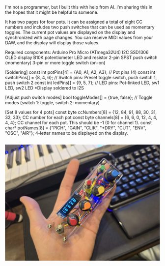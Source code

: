 I'm not a programmer, but I built this with help from AI. I'm sharing this in the hopes that it might be helpful to someone.

It has two pages for four pots. It can be assigned a total of eight CC numbers and includes two push switches that can be used as momentary toggles.
The current pot values ​​are displayed on the display and synchronized with page changes.
You can receive MIDI values ​​from your DAW, and the display will display those values.

Required components:
Arduino Pro Micro (ATmega32U4)
I2C SSD1306 OLED display
B10K potentiometer
LED and resistor
2-pin SPST push switch (momentary)
3-pin or more toggle switch (on-on)

[Soldering]
const int potPins[4] = {A0, A1, A2, A3}; // Pot pins (4)
const int switchPins[] = {8, 4, 6}; // Switch pins: Preset toggle switch, push switch 1, push switch 2
const int ledPins[] = {9, 5, 7}; // LED pins: Pot-linked LED, sw1 LED, sw2 LED
*Display soldered to I2S

[Adjust push switch modes]
bool toggleModes[] = {true, false}; // Toggle modes (switch 1: toggle, switch 2: momentary)

[Set 8 values ​​for 4 pots]
const byte ccNumbers[8] = {12, 84, 91, 88, 30, 31, 32, 33}; CC number for each pot
const byte channels[8] = {6, 6, 0, 12, 4, 4, 4, 4}; CC channel for each pot. This should be -1 (0 for channel 1).
const char* potNames[8] = {"PICH", "GAIN", "CLIK", "+DRY", "CUT", "ENV", "OSC", "AIR"}; 4-letter names to be displayed on the display.

## ![pic](ASW_MC_422s.jpg)
